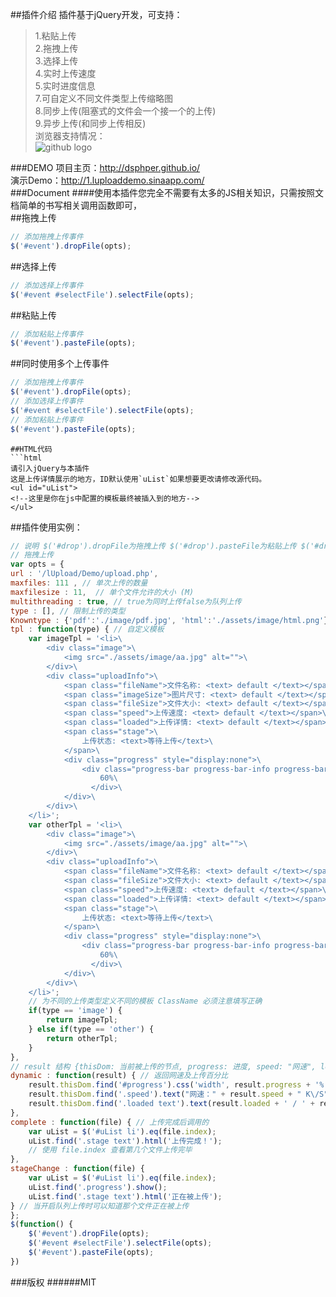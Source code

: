 ##插件介绍
插件基于jQuery开发，可支持：
>1.粘贴上传  
2.拖拽上传  
3.选择上传  
4.实时上传速度  
5.实时进度信息  
7.可自定义不同文件类型上传缩略图  
8.同步上传(阻塞式的文件会一个接一个的上传)  
9.异步上传(和同步上传相反)  
浏览器支持情况：  
![github logo](http://dsphper.github.io/assets/image/jianrong.gif)  

###DEMO
项目主页：http://dsphper.github.io/  
演示Demo：http://1.luploaddemo.sinaapp.com/  
###Document
####使用本插件您完全不需要有太多的JS相关知识，只需按照文档简单的书写相关调用函数即可，  
##拖拽上传
```javascript  
// 添加拖拽上传事件
$('#event').dropFile(opts);
```  
##选择上传
```javascript  
// 添加选择上传事件
$('#event #selectFile').selectFile(opts);
```  
##粘贴上传
```javascript  
// 添加粘贴上传事件	
$('#event').pasteFile(opts);
```  
##同时使用多个上传事件
```javascript
// 添加拖拽上传事件
$('#event').dropFile(opts);
// 添加选择上传事件
$('#event #selectFile').selectFile(opts);
// 添加粘贴上传事件	
$('#event').pasteFile(opts);

```

```  
##HTML代码
```html
请引入jQuery与本插件
这是上传详情展示的地方，ID默认使用`uList`如果想要更改请修改源代码。
<ul id="uList">
<!--这里是你在js中配置的模板最终被插入到的地方-->
</ul>
```

##插件使用实例：  

```javascript
// 说明 $('#drop').dropFile为拖拽上传 $('#drop').pasteFile为粘贴上传 $('#drop').selectFile 为选择上传
// 拖拽上传
var opts = {
url : '/lUpload/Demo/upload.php',
maxfiles: 111 , // 单次上传的数量
maxfilesize : 11,  // 单个文件允许的大小 (M)
multithreading : true, // true为同时上传false为队列上传
type : [], // 限制上传的类型
Knowntype : {'pdf':'./image/pdf.jpg', 'html':'./assets/image/html.png'}, // 根据不同上传类型设置缩略图
tpl : function(type) { // 自定义模板
	var imageTpl = '<li>\
		<div class="image">\
			<img src="./assets/image/aa.jpg" alt="">\
		</div>\
		<div class="uploadInfo">\
			<span class="fileName">文件名称: <text> default </text></span>\
			<span class="imageSize">图片尺寸: <text> default </text></span>\
			<span class="fileSize">文件大小: <text> default </text></span>\
			<span class="speed">上传速度: <text> default </text></span>\
			<span class="loaded">上传详情: <text> default </text></span>\
			<span class="stage">\
				上传状态: <text>等待上传</text>\
			</span>\
			<div class="progress" style="display:none">\
				<div class="progress-bar progress-bar-info progress-bar-striped active" role="progressbar" aria-valuenow="60" aria-valuemin="0" aria-valuemax="100" style="width: 60%;" id="progress">\
				    60%\
				  </div>\
			</div>\
		</div>\
	</li>';
	var otherTpl = '<li>\
		<div class="image">\
			<img src="./assets/image/aa.jpg" alt="">\
		</div>\
		<div class="uploadInfo">\
			<span class="fileName">文件名称: <text> default </text></span>\
			<span class="fileSize">文件大小: <text> default </text></span>\
			<span class="speed">上传速度: <text> default </text></span>\
			<span class="loaded">上传详情: <text> default </text></span>\
			<span class="stage">\
				上传状态: <text>等待上传</text>\
			</span>\
			<div class="progress" style="display:none">\
				<div class="progress-bar progress-bar-info progress-bar-striped active" role="progressbar" aria-valuenow="60" aria-valuemin="0" aria-valuemax="100" style="width: 60%;" id="progress">\
				    60%\
				  </div>\
			</div>\
		</div>\
	</li>';
	// 为不同的上传类型定义不同的模板 ClassName 必须注意填写正确
	if(type == 'image') {
		return imageTpl;
	} else if(type == 'other') {
		return otherTpl;
	}
},
// result 结构 {thisDom: 当前被上传的节点, progress: 进度, speed: "网速", loaded: "已上传的大小 992 KB"}
dynamic : function(result) { // 返回网速及上传百分比
	result.thisDom.find('#progress').css('width', result.progress + '%').html(result.progress + '%');
	result.thisDom.find('.speed').text("网速：" + result.speed + " K\/S");
	result.thisDom.find('.loaded text').text(result.loaded + ' / ' + result.total);
},
complete : function(file) { // 上传完成后调用的
	var uList = $('#uList li').eq(file.index);
	uList.find('.stage text').html('上传完成！');
	// 使用 file.index 查看第几个文件上传完毕
},
stageChange : function(file) {
	var uList = $('#uList li').eq(file.index);
	uList.find('.progress').show();
	uList.find('.stage text').html('正在被上传');
} // 当开启队列上传时可以知道那个文件正在被上传
};
$(function() {
	$('#event').dropFile(opts);	
	$('#event #selectFile').selectFile(opts);	
	$('#event').pasteFile(opts);	
})
```


###版权
######MIT
